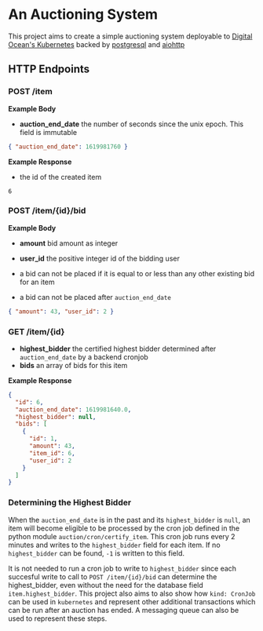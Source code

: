 # An Auctioning System

This project aims to create a simple auctioning system deployable to [Digital Ocean's Kubernetes](https://www.digitalocean.com/products/kubernetes) backed by [postgresql](https://www.postgresql.org) and [aiohttp](https://github.com/aio-libs/aiohttp)

## HTTP Endpoints

### POST /item

**Example Body**

- **auction_end_date** the number of seconds since the unix epoch. This field is immutable

```json
{ "auction_end_date": 1619981760 }
```

**Example Response**

- the id of the created item

```
6
```

### POST /item/{id}/bid

**Example Body**

- **amount** bid amount as integer
- **user_id** the positive integer id of the bidding user

- a bid can not be placed if it is equal to or less than any other existing bid for an item
- a bid can not be placed after `auction_end_date`

```json
{ "amount": 43, "user_id": 2 }
```

### GET /item/{id}

- **highest_bidder** the certified highest bidder determined after `auction_end_date` by a backend cronjob
- **bids** an array of bids for this item

**Example Response**

```json
{
  "id": 6,
  "auction_end_date": 1619981640.0,
  "highest_bidder": null,
  "bids": [
    {
      "id": 1,
      "amount": 43,
      "item_id": 6,
      "user_id": 2
    }
  ]
}
```

### Determining the Highest Bidder

When the `auction_end_date` is in the past and its `highest_bidder` is `null`, an item will become eligible to be processed by the cron job defined in the python module `auction/cron/certify_item`. This cron job runs every 2 minutes and writes to the `highest_bidder` field for each item. If no `highest_bidder` can be found, `-1` is written to this field.

It is not needed to run a cron job to write to `highest_bidder` since each succesful write to call to `POST /item/{id}/bid` can determine the highest_bidder, even without the need for the database field `item.highest_bidder`. This project also aims to also show how `kind: CronJob` can be used in `kubernetes` and represent other additional transactions which can be run after an auction has ended. A messaging queue can also be used to represent these steps.
